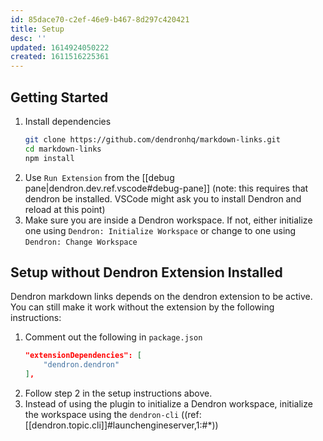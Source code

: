 ```yaml
---
id: 85dace70-c2ef-46e9-b467-8d297c420421
title: Setup
desc: ''
updated: 1614924050222
created: 1611516225361
---
```

## Getting Started

1. Install dependencies
   ```bash
   git clone https://github.com/dendronhq/markdown-links.git
   cd markdown-links
   npm install
   ```
2. Use `Run Extension` from the [[debug pane|dendron.dev.ref.vscode#debug-pane]] (note: this requires that dendron be installed. VSCode might ask you to install Dendron and reload at this point)
3. Make sure you are inside a Dendron workspace. If not, either initialize one using `Dendron: Initialize Workspace` or change to one using `Dendron: Change Workspace`

## Setup without Dendron Extension Installed

Dendron markdown links depends on the dendron extension to be active. You can still make it work without the extension by the following instructions:

1. Comment out the following in `package.json`
   ```json
   "extensionDependencies": [
       "dendron.dendron"
   ],
   ```
2. Follow step 2 in the setup instructions above.
3. Instead of using the plugin to initialize a Dendron workspace, initialize the workspace using the `dendron-cli`
   ((ref:[[dendron.topic.cli]]#launchengineserver,1:#*))

